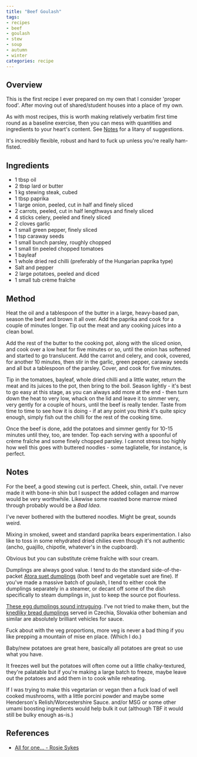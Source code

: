 ```yaml
---
title: "Beef Goulash"
tags:
- recipes
- beef
- goulash
- stew
- soup
- autumn
- winter
categories: recipe
---
```


## Overview
This is the first recipe I ever prepared on my own that I consider 'proper food'. After moving out of shared/student houses into a place of my own. 

As with most recipes, this is worth making relatively verbatim first time round as a baseline exercise, then you can mess with quantities and ingredients to your heart's content. See [Notes](#notes) for a litany of suggestions.

It's incredibly flexible, robust and hard to fuck up unless you're really ham-fisted. 

## Ingredients
- 1 tbsp oil
- 2 tbsp lard or butter
- 1 kg stewing steak, cubed
- 1 tbsp paprika
- 1 large onion, peeled, cut in half and finely sliced
- 2 carrots, peeled, cut in half lengthways and finely sliced
- 4 sticks celery, peeled and finely sliced
- 2 cloves garlic
- 1 small green pepper, finely sliced
- 1 tsp caraway seeds
- 1 small bunch parsley, roughly chopped
- 1 small tin peeled chopped tomatoes
- 1 bayleaf
- 1 whole dried red chilli (preferably of the Hungarian paprika type)
- Salt and pepper
- 2 large potatoes, peeled and diced
- 1 small tub crème fraîche


## Method
Heat the oil and a tablespoon of the butter in a large, heavy-based pan, season the beef and brown it all over. Add the paprika and cook for a couple of minutes longer. Tip out the meat and any cooking juices into a clean bowl.

Add the rest of the butter to the cooking pot, along with the sliced onion, and cook over a low heat for five minutes or so, until the onion has softened and started to go translucent. Add the carrot and celery, and cook, covered, for another 10 minutes, then stir in the garlic, green pepper, caraway seeds and all but a tablespoon of the parsley. Cover, and cook for five minutes.

Tip in the tomatoes, bayleaf, whole dried chilli and a little water, return the meat and its juices to the pot, then bring to the boil. Season lightly - it's best to go easy at this stage, as you can always add more at the end - then turn down the heat to very low, whack on the lid and leave it to simmer very, very gently for a couple of hours, until the beef is really tender. Taste from time to time to see how it is doing - if at any point you think it's quite spicy enough, simply fish out the chilli for the rest of the cooking time.

Once the beef is done, add the potatoes and simmer gently for 10-15 minutes until they, too, are tender. Top each serving with a spoonful of crème fraîche and some finely chopped parsley. I cannot stress too highly how well this goes with buttered noodles - some tagliatelle, for instance, is perfect.

## Notes
For the beef, a good stewing cut is perfect. Cheek, shin, oxtail. I've never made it with bone-in shin but I suspect the added collagen and marrow would be very worthwhile. Likewise some roasted bone marrow mixed through probably would be a *Bad Idea*. 

I've never bothered with the buttered noodles. Might be great, sounds weird.

Mixing in smoked, sweet and standard paprika bears experimentation. I also like to toss in some rehydrated dried chilies even though it's not authentic (ancho, guajillo, chipotle, whatever's in the cupboard).

Obvious but you can substitute crème fraîche with sour cream.

Dumplings are always good value. I tend to do the standard side-of-the-packet [Atora suet dumplings](https://www.atora.co.uk/#) (both beef and vegetable suet are fine). If you've made a massive batch of goulash, I tend to either cook the dumplings separately in a steamer, or decant off some of the dish specifically to steam dumplings in, just to keep the source pot flourless.

[These egg dumplings sound intruguing](https://ask.metafilter.com/22093/Goulash-recipes#355062). I've not tried to make them, but the [knedlíky bread dumplings](knedlíky) served in Czechia, Slovakia other bohemian and similar are absolutely brilliant vehicles for sauce.

Fuck about with the veg proportions, more veg is never a bad thing if you like prepping a mountain of mise en place. (Which I do.)

Baby/new potatoes are great here, basically all potatoes are great so use what you have.

It freezes well but the potatoes will often come out a little chalky-textured, they're palatable but if you're making a large batch to freeze, maybe leave out the potatoes and add them in to cook while reheating.

If I was trying to make this vegetarian or vegan then a fuck load of well cooked mushrooms, with a little porcini powder and maybe some Henderson's Relish/Worcestershire Sauce. and/or MSG or some other umami boosting ingredients would help bulk it out (although TBF it would still be bulky enough as-is.)  


## References
- [All for one... - Rosie Sykes](https://www.theguardian.com/lifeandstyle/2003/jan/25/foodanddrink.shopping)